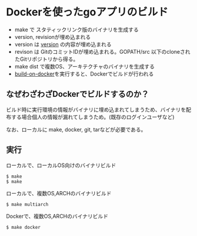 # Dockerを使ったgoアプリのビルド

* make で スタティックリンク版のバイナリを生成する
* version, revisionが埋め込まれる
* version は [version](version) の内容が埋め込まれる
* revison は GitのコミットIDが埋め込まれる。GOPATH/src 以下のcloneされたGitリポジトリから得る。
* make dist で複数OS、アーキテクチャのバイナリを生成する
* [build-on-docker](./build-on-docker.sh)を実行すると、Dockerでビルドが行われる

## なぜわざわざDockerでビルドするのか？

ビルド時に実行環境の情報がバイナリに埋め込まれてしまうため、バイナリを配布する場合個人の情報が漏れてしまうため。(既存のログインユーザなど)

なお、ローカルに make, docker, git, tarなどが必要である。

## 実行

ローカルで、ローカルOS向けのバイナリビルド

	$ make
	$ make

ローカルで、複数OS,ARCHのバイナリビルド

	$ make multiarch

Dockerで、複数OS,ARCHのバイナリビルド

	$ make docker


